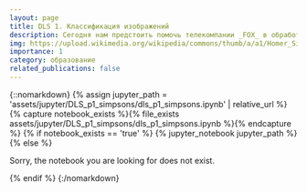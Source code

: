 ```yaml
---
layout: page
title: DLS 1. Классификация изображений
description: Сегодня нам предстоить помочь телекомпании _FOX_ в обработке их контента. Как известно, сериал «Симпсоны» идет на телеэкранах более 25 лет, и за это время скопилось очень много видеоматериала. Персоонажи менялись вместе с изменяющимися графическими технологиями, и Гомер Симпсон-2023 не очень похож на Гомера Симпсона-1989. В этом задании нам необходимо классифицировать персонажей, проживающих в Спрингфилде.
img: https://upload.wikimedia.org/wikipedia/commons/thumb/a/a1/Homer_Simpson_graff.jpg/640px-Homer_Simpson_graff.jpg
importance: 1
category: образование
related_publications: false
---
```


{::nomarkdown}
{% assign jupyter_path = 'assets/jupyter/DLS_p1_simpsons/dls_p1_simpsons.ipynb' | relative_url %}
{% capture notebook_exists %}{% file_exists assets/jupyter/DLS_p1_simpsons/dls_p1_simpsons.ipynb %}{% endcapture %}
{% if notebook_exists == 'true' %}
{% jupyter_notebook jupyter_path %}
{% else %}

  <p>Sorry, the notebook you are looking for does not exist.</p>
{% endif %}
{:/nomarkdown}
